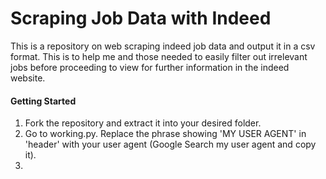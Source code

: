# Scraping Job Data with Indeed
This is a repository on web scraping indeed job data and output it in a csv format. This is to help me and those needed to easily filter out irrelevant jobs before proceeding to view for further information in the indeed website.

#### Getting Started
1. Fork the repository and extract it into your desired folder.
2. Go to working.py. Replace the phrase showing 'MY USER AGENT' in 'header' with your user agent (Google Search my user agent and copy it).
3. 
